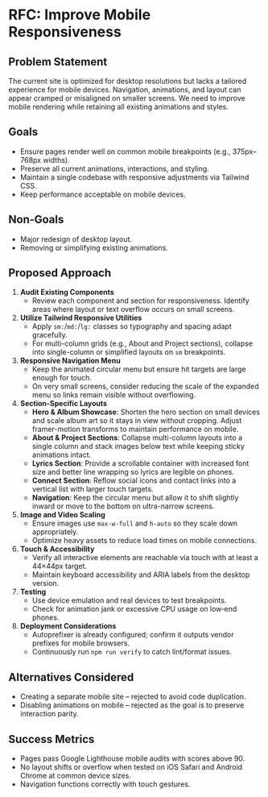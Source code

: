 # RFC: Improve Mobile Responsiveness

## Problem Statement

The current site is optimized for desktop resolutions but lacks a tailored experience for mobile devices. Navigation, animations, and layout can appear cramped or misaligned on smaller screens. We need to improve mobile rendering while retaining all existing animations and styles.

## Goals

- Ensure pages render well on common mobile breakpoints (e.g., 375px–768px widths).
- Preserve all current animations, interactions, and styling.
- Maintain a single codebase with responsive adjustments via Tailwind CSS.
- Keep performance acceptable on mobile devices.

## Non‑Goals

- Major redesign of desktop layout.
- Removing or simplifying existing animations.

## Proposed Approach

1. **Audit Existing Components**
   - Review each component and section for responsiveness. Identify areas where layout or text overflow occurs on small screens.
2. **Utilize Tailwind Responsive Utilities**
   - Apply `sm:`/`md:`/`lg:` classes so typography and spacing adapt gracefully.
   - For multi-column grids (e.g., About and Project sections), collapse into single-column or simplified layouts on `sm` breakpoints.
3. **Responsive Navigation Menu**
   - Keep the animated circular menu but ensure hit targets are large enough for touch.
   - On very small screens, consider reducing the scale of the expanded menu so links remain visible without overflowing.
4. **Section-Specific Layouts**
   - **Hero & Album Showcase**: Shorten the hero section on small devices and scale album art so it stays in view without cropping. Adjust framer-motion transforms to maintain performance on mobile.
   - **About & Project Sections**: Collapse multi-column layouts into a single column and stack images below text while keeping sticky animations intact.
   - **Lyrics Section**: Provide a scrollable container with increased font size and better line wrapping so lyrics are legible on phones.
   - **Connect Section**: Reflow social icons and contact links into a vertical list with larger touch targets.
   - **Navigation**: Keep the circular menu but allow it to shift slightly inward or move to the bottom on ultra-narrow screens.
5. **Image and Video Scaling**
   - Ensure images use `max-w-full` and `h-auto` so they scale down appropriately.
   - Optimize heavy assets to reduce load times on mobile connections.
6. **Touch & Accessibility**
   - Verify all interactive elements are reachable via touch with at least a 44×44px target.
   - Maintain keyboard accessibility and ARIA labels from the desktop version.
7. **Testing**
   - Use device emulation and real devices to test breakpoints.
   - Check for animation jank or excessive CPU usage on low‑end phones.
8. **Deployment Considerations**
   - Autoprefixer is already configured; confirm it outputs vendor prefixes for mobile browsers.
   - Continuously run `npm run verify` to catch lint/format issues.

## Alternatives Considered

- Creating a separate mobile site – rejected to avoid code duplication.
- Disabling animations on mobile – rejected as the goal is to preserve interaction parity.

## Success Metrics

- Pages pass Google Lighthouse mobile audits with scores above 90.
- No layout shifts or overflow when tested on iOS Safari and Android Chrome at common device sizes.
- Navigation functions correctly with touch gestures.
